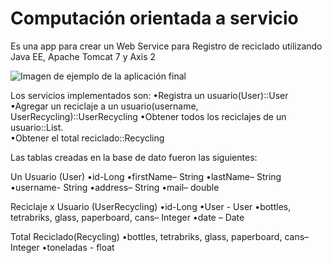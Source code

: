 # Computación orientada a servicio
Es una app para crear un Web Service para Registro de reciclado utilizando Java EE, Apache Tomcat 7 y Axis 2


![Imagen de ejemplo de la aplicación final](https://github.com/yamil16/App-para-la-gestion-del-reciclado-javaEE-ApachaTomcat-Axis2/Imagenes/ServicioExample.png)

Los servicios implementados son:
•Registra un usuario(User)::User
•Agregar un reciclaje a un usuario(username, UserRecycling)::UserRecycling
•Obtener todos los reciclajes de un usuario::List<UserRecycliny>.  
•Obtener el total reciclado::Recycling

Las tablas creadas en la base de dato fueron las siguientes:

Un Usuario (User) 
•id-Long 
•firstName– String
•lastName– String
•username- String
•address– String
•mail– double

Reciclaje x  Usuario (UserRecycling) 
•id-Long 
•User - User
•bottles, tetrabriks, glass, paperboard, cans– Integer
•date – Date

Total Reciclado(Recycling) 
•bottles, tetrabriks, glass, paperboard, cans– Integer
•toneladas - float